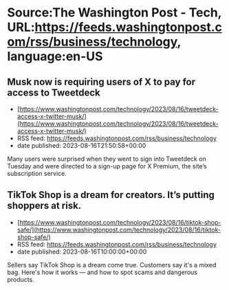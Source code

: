 # Source:The Washington Post - Tech, URL:https://feeds.washingtonpost.com/rss/business/technology, language:en-US

## Musk now is requiring users of X to pay for access to Tweetdeck
 - [https://www.washingtonpost.com/technology/2023/08/16/tweetdeck-access-x-twitter-musk/](https://www.washingtonpost.com/technology/2023/08/16/tweetdeck-access-x-twitter-musk/)
 - RSS feed: https://feeds.washingtonpost.com/rss/business/technology
 - date published: 2023-08-16T21:50:58+00:00

Many users were surprised when they went to sign into Tweetdeck on Tuesday and were directed to a sign-up page for X Premium, the site’s subscription service.

## TikTok Shop is a dream for creators. It’s putting shoppers at risk.
 - [https://www.washingtonpost.com/technology/2023/08/16/tiktok-shop-safe/](https://www.washingtonpost.com/technology/2023/08/16/tiktok-shop-safe/)
 - RSS feed: https://feeds.washingtonpost.com/rss/business/technology
 - date published: 2023-08-16T10:00:00+00:00

Sellers say TikTok Shop is a dream come true. Customers say it's a mixed bag. Here's how it works — and how to spot scams and dangerous products.

